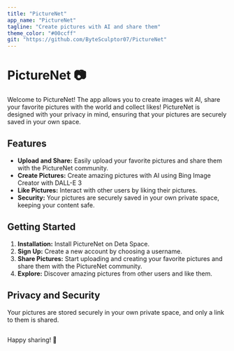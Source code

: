 ```yaml
---
title: "PictureNet"
app_name: "PictureNet"
tagline: "Create pictures with AI and share them"
theme_color: "#00ccff"
git: "https://github.com/ByteSculptor07/PictureNet"
---
```


# PictureNet 📷
Welcome to PictureNet! The app allows you to create images wit AI, share your favorite pictures with the world and collect likes! PictureNet is designed with your privacy in mind, ensuring that your pictures are securely saved in your own space.

## Features
- **Upload and Share:** Easily upload your favorite pictures and share them with the PictureNet community.
- **Create Pictures:** Create amazing pictures with AI using Bing Image Creator with DALL-E 3
- **Like Pictures:** Interact with other users by liking their pictures.
- **Security:** Your pictures are securely saved in your own private space, keeping your content safe.

## Getting Started
1. **Installation:** Install PictureNet on Deta Space.
2. **Sign Up:** Create a new account by choosing a username.
3. **Share Pictures:** Start uploading and creating your favorite pictures and share them with the PictureNet community.
4. **Explore:** Discover amazing pictures from other users and like them.

## Privacy and Security
Your pictures are stored securely in your own private space, and only a link to them is shared.

##
Happy sharing! 📸
